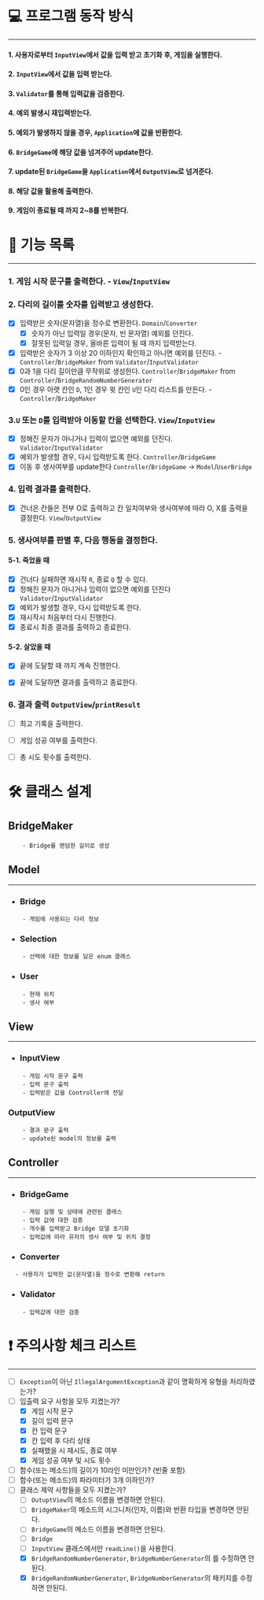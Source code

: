 # 💻 프로그램 동작 방식

---

#### 1. 사용자로부터 `InputView`에서 값을 입력 받고 초기화 후, 게임을 실행한다.
#### 2. `InputView`에서 값을 입력 받는다.
#### 3. `Validator`를 통해 입력값을 검증한다.
#### 4. 예외 발생시 재입력받는다.
#### 5. 예외가 발생하지 않을 경우, `Application`에 값을 반환한다.
#### 6. `BridgeGame`에 해당 값을 넘겨주어 update한다.
#### 7. update된 `BridgeGame`을 `Application`에서 `OutputView`로 넘겨준다.
#### 8. 해당 값을 활용해 출력한다.
#### 9. 게임이 종료될 때 까지 2~8를 반복한다.


# 🧰 기능 목록

---

### 1. 게임 시작 문구를 출력한다. - `View`/`InputView`

### 2. 다리의 길이를 숫자를 입력받고 생성한다.
   - [x] 입력받은 숫자(문자열)을 정수로 변환한다. `Domain`/`Converter`
      - [x] 숫자가 아닌 입력일 경우(문자, 빈 문자열) 예외를 던진다.
      - [x] 잘못된 입력일 경우, 올바른 입력이 될 때 까지 입력받는다.
   - [x] 입력받은 숫자가 3 이상 20 이하인지 확인하고 아니면 예외를 던진다. - `Controller`/`BridgeMaker` from `Validator`/`InputValidator`
   - [x] 0과 1을 다리 길이만큼 무작위로 생성한다. `Controller`/`BridgeMaker` from `Controller`/`BridgeRandomNumberGenerator`
   - [x] 0인 경우 아랫 칸인 `D`, 1인 경우 윗 칸인 `U`인 다리 리스트를 만든다. - `Controller`/`BridgeMaker`
### 3.`U` 또는 `D`를 입력받아 이동할 칸을 선택한다. `View`/`InputView`
   - [x] 정해진 문자가 아니거나 입력이 없으면 예외를 던진다. `Validator`/`InputValidator`
   - [x] 예외가 발생할 경우, 다시 입력받도록 한다. `Controller`/`BridgeGame`
   - [x] 이동 후 생사여부를 update한다 `Controller`/`BridgeGame` -> `Model`/`UserBridge`

### 4. 입력 결과를 출력한다.
  - [X] 건너온 칸들은 전부 O로 출력하고 칸 일치여부와 생사여부에 따라 O, X를 출력을 결정한다. `View`/`OutputView`

### 5. 생사여부를 판별 후, 다음 행동을 결정한다.
  #### 5-1. 죽었을 때
   - [x] 건너다 실패하면 재시작 `R`, 종료 `Q` 할 수 있다.
   - [x] 정해진 문자가 아니거나 입력이 없으면 예외를 던진다 `Validator`/`InputValidator`
   - [x] 예외가 발생할 경우, 다시 입력받도록 한다.
   - [x] 재시작시 처음부터 다시 진행한다.
   - [x] 종료시 최종 결과를 출력하고 종료한다.

  #### 5-2. 살았을 때
- [x] 끝에 도달할 때 까지 계속 진행한다.
- [x] 끝에 도달하면 결과를 출력하고 종료한다.


### 6. 결과 출력 `OutputView`/`printResult`
  - [ ] 최고 기록을 출력한다. 
  - [ ] 게임 성공 여부를 출력한다.
  - [ ] 총 시도 횟수를 출력한다.

   



# 🛠️ 클래스 설계

## BridgeMaker
```
    - Bridge를 랜덤한 길이로 생성
```

## Model

---

- ### Bridge
```
    - 게임에 사용되는 다리 정보
```

- ### Selection
```
    - 선택에 대한 정보를 담은 enum 클래스
```

- ### User
```
    - 현재 위치
    - 생사 여부
```


## View

---

- ### InputView
```
    - 게임 시작 문구 출력
    - 입력 문구 출력
    - 입력받은 값을 Controller에 전달
```
### OutputView
```
    - 결과 문구 출력
    - update된 model의 정보를 출력
```

## Controller

---

- ### BridgeGame
```
    - 게임 실행 및 상태에 관련된 클래스
    - 입력 값에 대한 검증
    - 개수를 입력받고 Bridge 모델 초기화
    - 입력값에 따라 유저의 생사 여부 및 위치 결정
```

- ### Converter
```
  - 사용자가 입력한 값(문자열)을 정수로 변환해 return
```


- ### Validator
```
    - 입력값에 대한 검증
```


# ❗ 주의사항 체크 리스트

---

- [ ] `Exception`이 아닌 `IllegalArgumentException`과 같이 명확하게 유형을 처리하였는가?
- [ ] 입출력 요구 사항을 모두 지켰는가?
  - [x] 게임 시작 문구
  - [x] 길이 입력 문구
  - [x] 칸 입력 문구
  - [x] 칸 입력 후 다리 상태
  - [x] 실패했을 시 재시도, 종료 여부
  - [x] 게임 성공 여부 및 시도 횟수
- [ ] 함수(또는 메소드)의 길이가 10라인 미만인가? (빈줄 포함)
- [ ] 함수(또는 메소드)의 파라미터가 3개 이하인가?
- [ ] 클래스 제약 사항들을 모두 지켰는가?
  - [ ] `OutuptView`의 메소드 이름을 변경하면 안된다.
  - [ ] `BridgeMaker`의 메소드의 시그니처(인자, 이름)와 반환 타입을 변경하면 안된다.
  - [ ] `BridgeGame`의 메소드 이름을 변경하면 안된다.
  - [ ] `Bridge`
  - [ ] `InputView` 클래스에서만 `readLine()`을 사용한다. 
  - [x] `BridgeRandomNumberGenerator`, `BridgeNumberGenerator`의 를 수정하면 안된다.
  - [x] `BridgeRandomNumberGenerator`, `BridgeNumberGenerator`의 패키지를 수정하면 안된다.

